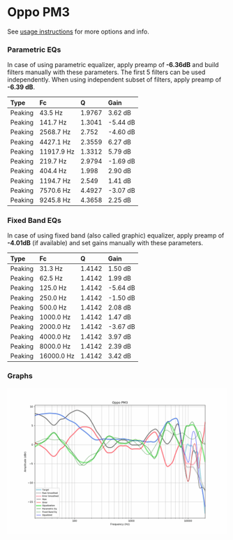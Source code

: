 # Oppo PM3
See [usage instructions](https://github.com/jaakkopasanen/AutoEq#usage) for more options and info.

### Parametric EQs
In case of using parametric equalizer, apply preamp of **-6.36dB** and build filters manually
with these parameters. The first 5 filters can be used independently.
When using independent subset of filters, apply preamp of **-6.39 dB**.

| Type    | Fc         |      Q | Gain     |
|:--------|:-----------|:-------|:---------|
| Peaking | 43.5 Hz    | 1.9767 | 3.62 dB  |
| Peaking | 141.7 Hz   | 1.3041 | -5.44 dB |
| Peaking | 2568.7 Hz  | 2.752  | -4.60 dB |
| Peaking | 4427.1 Hz  | 2.3559 | 6.27 dB  |
| Peaking | 11917.9 Hz | 1.3312 | 5.79 dB  |
| Peaking | 219.7 Hz   | 2.9794 | -1.69 dB |
| Peaking | 404.4 Hz   | 1.998  | 2.90 dB  |
| Peaking | 1194.7 Hz  | 2.549  | 1.41 dB  |
| Peaking | 7570.6 Hz  | 4.4927 | -3.07 dB |
| Peaking | 9245.8 Hz  | 4.3658 | 2.25 dB  |

### Fixed Band EQs
In case of using fixed band (also called graphic) equalizer, apply preamp of **-4.01dB**
(if available) and set gains manually with these parameters.

| Type    | Fc         |      Q | Gain     |
|:--------|:-----------|:-------|:---------|
| Peaking | 31.3 Hz    | 1.4142 | 1.50 dB  |
| Peaking | 62.5 Hz    | 1.4142 | 1.99 dB  |
| Peaking | 125.0 Hz   | 1.4142 | -5.64 dB |
| Peaking | 250.0 Hz   | 1.4142 | -1.50 dB |
| Peaking | 500.0 Hz   | 1.4142 | 2.08 dB  |
| Peaking | 1000.0 Hz  | 1.4142 | 1.47 dB  |
| Peaking | 2000.0 Hz  | 1.4142 | -3.67 dB |
| Peaking | 4000.0 Hz  | 1.4142 | 3.97 dB  |
| Peaking | 8000.0 Hz  | 1.4142 | 2.39 dB  |
| Peaking | 16000.0 Hz | 1.4142 | 3.42 dB  |

### Graphs
![](./Oppo%20PM3.png)